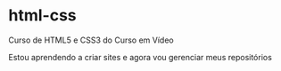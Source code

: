 # html-css
 Curso de HTML5 e CSS3 do Curso em Vídeo

Estou aprendendo a criar sites e agora vou gerenciar meus repositórios

<a href='https://github.com/NHenrique1/html-css/tree/main/HTML%20%2B%20CSS%202-5/Projeto'>
